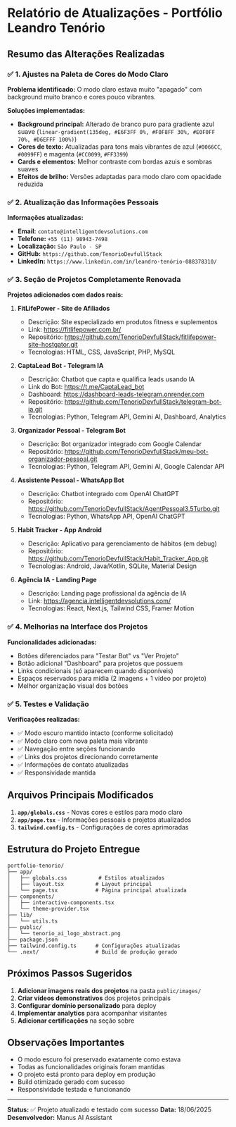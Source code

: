 # Relatório de Atualizações - Portfólio Leandro Tenório

## Resumo das Alterações Realizadas

### ✅ 1. Ajustes na Paleta de Cores do Modo Claro

**Problema identificado:** O modo claro estava muito "apagado" com background muito branco e cores pouco vibrantes.

**Soluções implementadas:**
- **Background principal:** Alterado de branco puro para gradiente azul suave (`linear-gradient(135deg, #E6F3FF 0%, #F0F8FF 30%, #E0F0FF 70%, #D6EFFF 100%)`)
- **Cores de texto:** Atualizadas para tons mais vibrantes de azul (`#0066CC`, `#0099FF`) e magenta (`#CC0099`, `#FF3399`)
- **Cards e elementos:** Melhor contraste com bordas azuis e sombras suaves
- **Efeitos de brilho:** Versões adaptadas para modo claro com opacidade reduzida

### ✅ 2. Atualização das Informações Pessoais

**Informações atualizadas:**
- **Email:** `contato@intelligentdevsolutions.com`
- **Telefone:** `+55 (11) 98943-7498`
- **Localização:** `São Paulo - SP`
- **GitHub:** `https://github.com/TenorioDevfullStack`
- **LinkedIn:** `https://www.linkedin.com/in/leandro-tenório-088378310/`

### ✅ 3. Seção de Projetos Completamente Renovada

**Projetos adicionados com dados reais:**

1. **FitLifePower - Site de Afiliados**
   - Descrição: Site especializado em produtos fitness e suplementos
   - Link: https://fitlifepower.com.br/
   - Repositório: https://github.com/TenorioDevfullStack/fitlifepower-site-hostgator.git
   - Tecnologias: HTML, CSS, JavaScript, PHP, MySQL

2. **CaptaLead Bot - Telegram IA**
   - Descrição: Chatbot que capta e qualifica leads usando IA
   - Link do Bot: https://t.me/CaptaLead_bot
   - Dashboard: https://dashboard-leads-telegram.onrender.com
   - Repositório: https://github.com/TenorioDevfullStack/telegram-bot-ia.git
   - Tecnologias: Python, Telegram API, Gemini AI, Dashboard, Analytics

3. **Organizador Pessoal - Telegram Bot**
   - Descrição: Bot organizador integrado com Google Calendar
   - Repositório: https://github.com/TenorioDevfullStack/meu-bot-organizador-pessoal.git
   - Tecnologias: Python, Telegram API, Gemini AI, Google Calendar API

4. **Assistente Pessoal - WhatsApp Bot**
   - Descrição: Chatbot integrado com OpenAI ChatGPT
   - Repositório: https://github.com/TenorioDevfullStack/AgentPessoal3.5Turbo.git
   - Tecnologias: Python, WhatsApp API, OpenAI ChatGPT

5. **Habit Tracker - App Android**
   - Descrição: Aplicativo para gerenciamento de hábitos (em debug)
   - Repositório: https://github.com/TenorioDevfullStack/Habit_Tracker_App.git
   - Tecnologias: Android, Java/Kotlin, SQLite, Material Design

6. **Agência IA - Landing Page**
   - Descrição: Landing page profissional da agência de IA
   - Link: https://agencia.intelligentdevsolutions.com/
   - Tecnologias: React, Next.js, Tailwind CSS, Framer Motion

### ✅ 4. Melhorias na Interface dos Projetos

**Funcionalidades adicionadas:**
- Botões diferenciados para "Testar Bot" vs "Ver Projeto"
- Botão adicional "Dashboard" para projetos que possuem
- Links condicionais (só aparecem quando disponíveis)
- Espaços reservados para mídia (2 imagens + 1 vídeo por projeto)
- Melhor organização visual dos botões

### ✅ 5. Testes e Validação

**Verificações realizadas:**
- ✅ Modo escuro mantido intacto (conforme solicitado)
- ✅ Modo claro com nova paleta mais vibrante
- ✅ Navegação entre seções funcionando
- ✅ Links dos projetos direcionando corretamente
- ✅ Informações de contato atualizadas
- ✅ Responsividade mantida

## Arquivos Principais Modificados

1. **`app/globals.css`** - Novas cores e estilos para modo claro
2. **`app/page.tsx`** - Informações pessoais e projetos atualizados
3. **`tailwind.config.ts`** - Configurações de cores aprimoradas

## Estrutura do Projeto Entregue

```
portfolio-tenorio/
├── app/
│   ├── globals.css          # Estilos atualizados
│   ├── layout.tsx          # Layout principal
│   └── page.tsx            # Página principal atualizada
├── components/
│   ├── interactive-components.tsx
│   └── theme-provider.tsx
├── lib/
│   └── utils.ts
├── public/
│   └── tenorio_ai_logo_abstract.png
├── package.json
├── tailwind.config.ts      # Configurações atualizadas
└── .next/                  # Build de produção gerado
```

## Próximos Passos Sugeridos

1. **Adicionar imagens reais dos projetos** na pasta `public/images/`
2. **Criar vídeos demonstrativos** dos projetos principais
3. **Configurar domínio personalizado** para deploy
4. **Implementar analytics** para acompanhar visitantes
5. **Adicionar certificações** na seção sobre

## Observações Importantes

- O modo escuro foi preservado exatamente como estava
- Todas as funcionalidades originais foram mantidas
- O projeto está pronto para deploy em produção
- Build otimizado gerado com sucesso
- Responsividade testada e funcionando

---

**Status:** ✅ Projeto atualizado e testado com sucesso
**Data:** 18/06/2025
**Desenvolvedor:** Manus AI Assistant

